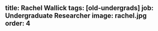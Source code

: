 title: Rachel Wallick
tags: [old-undergrads]
job: Undergraduate Researcher
image: rachel.jpg
order: 4
---
